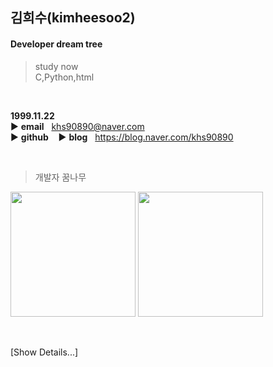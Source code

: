 ## 김희수(kimheesoo2)  

#### Developer dream tree
> study now  
> C,Python,html  

<br/>

**1999.11.22**  
▶️ **email**&nbsp;&nbsp;&nbsp;khs90890@naver.com  
▶️ **github**&nbsp;&nbsp;&nbsp;
▶️ **blog**&nbsp;&nbsp;&nbsp;https://blog.naver.com/khs90890

<br/>

> 개발자 꿈나무

<img src="https://github-readme-stats.vercel.app/api?username=NaHwangje&theme=default&show_icons=true" height="200"> <img src="https://github-readme-stats.vercel.app/api/top-langs/?username=NaHwangje&layout=compact&theme=default" height="200"></a>

<br/>

[Show Details...] 

